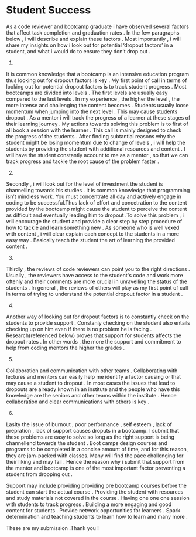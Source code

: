
# Student Success

As a code reviewer and bootcamp graduate i have observed several factors that affect task completion and graduation rates . 
In the few paragraphs below , i will describe and explain these factors . Most importantly , i will share my insights on how i look out for potential ‘dropout factors’ in a student, and what i would  do to ensure they don’t drop out . 


1)
It is common knowledge that a bootcamp is an intensive education program thus looking out for dropout factors is key . My first point of call in terms of looking out for potential dropout factors is to track student progress . Most bootcamps are divided into levels .
The first levels are usually easy compared to the last levels .
 In my experience , the higher the level , the more intense and challenging the content becomes . Students usually loose momentum when jumping into the next level . This may cause students dropout . As a mentor i will track the progress of a learner at these stages of their learning journey . 
 My actions towards solving this problem is to first of all book a session with the learner . This call is mainly designed to check the progress of the students . 
After finding subtantial reasons why the student might be losing momentum due to change of levels , i will help the students by providing the student with additional resources and content . I will have the student constantly account to me as a mentor , so that we can track 
progress and tackle the root cause of the problem faster .

2)
Secondly , i will look out for the level of investment the student is channelling towards his studies .
It is common knowledge that  programming isn’t mindless work. You must concentrate all day and actively engage in coding to be successful.Thus lack of effort and concetration to the content provided by the bootcamp
might cause the student to perceive the content as difficult and eventually leading him to dropout .To solve this problem , i will encourage the student and provide a clear step by step procedure of how to tackle and learn something new . As someone who is well vexed with content , i will clear explain each concept to the students in a more easy way . Basically teach the student the art of learning the provided content .

3)
Thirdly , the reviews of code reviewers can point you to the right directions . Usually , the reviewers have access to the student's code and work more oftenly and their comments are more crucial in unravelling the status of the students . In general , the reviews of others will play as my first point of call in terms of trying to understand the potential dropout factor in a student .

4) 
Another way of looking out for dropout factors is to constantly check on the students to provide support . Constanly checking on the student also entails checking up on him even if there is no problem he is facing .
Research(referenced below) proves that support for students affects the dropout rates . In other words , the more the support and commitment to help from coding mentors the higher the grades . 

5)
Collaboration and communication with other teams . Collaborating with lectures and mentors can easily help me identify a factor causing or that may cause a student to dropout .
In most cases the issues that lead to dropouts are already known in an institute and the people who have this knowledge are the seniors and other teams within the institute . Hence collaboration and clear communications with others is key .

6)
Laslty the issue of burnout , poor performance , self esteem , lack of prepration , lack of support causes droputs in a bootcamp. I submit that these problems are easy to solve so long as the right support is being channellend towards the student . Boot camps design courses and programs to be completed in a concise amount of time, and for this reason, they are jam-packed with classes. Many will find the pace challenging for their liking and may fail .
Hence the reason why i submit that support from the mentor and bootcamp is one of the most important factor preventing a student from dropping out . 

Support may include providing providing pre bootcamp courses before the student can start the actual course . Providing the student with resources and study materials not covered in the course . 
Having one one one session with students to track progress . Building a more engaging and good content for students . Provide network opportunities for learners . Spark determination and teaching students to learn how to learn and many more .

These are my submission .Thank you !





